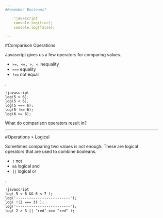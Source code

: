```yaml
---
#Remember Booleans?

    !javascript
    console.log(true);
    console.log(false);

---
```

#Comparison Operations

Javascript gives us a few operators for comparing values.

- `>=, <=, >, <` inequality
- `===` equality
- `!==` not equal

.

    !javascript
    log(5 > 6);
    log(5 < 6);
    log(5 === 6);
    log(5 !== 6);
    log(6 >= 6);

What do comparison operators result in?

---
#Operations > Logical

Sometimes comparing two values is not enough. These are logical operators that are used to combine booleans.

- `!` not
- `&&` logical and
- `||` logical or

.

    !javascript
    log( 5 < 6 && 6 < 7 );
    log('-------------------------');
    log( !(2 === 3) );
    log('-------------------------');
    log( 2 > 3 || "red" === "red" );

